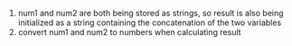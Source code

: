 1. num1 and num2 are both being stored as strings, so result is also being initialized as a string containing the concatenation of the two variables
2. convert num1 and num2 to numbers when calculating result